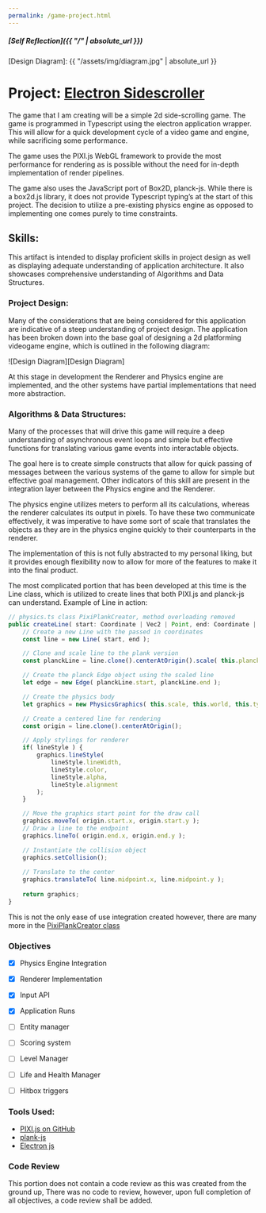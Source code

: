 ```yaml
---
permalink: /game-project.html
---
```


##### [Self Reflection]({{ "/" | absolute_url }})

[Design Diagram]: {{ "/assets/img/diagram.jpg" | absolute_url }}

# Project: [Electron Sidescroller](https://github.com/wilsonjohnson/cs-499-final-game)

The game that I am creating will be a simple 2d side-scrolling game. The game is programmed in Typescript using the electron application wrapper. This will allow for a quick development cycle of a video game and engine, while sacrificing some performance. 

The game uses the PIXI.js WebGL framework to provide the most performance for rendering as is possible without the need for in-depth implementation of render pipelines.

The game also uses the JavaScript port of Box2D, planck-js. While there is a box2d.js library, it does not provide Typescript typing’s at the start of this project. The decision to utilize a pre-existing physics engine as opposed to implementing one comes purely to time constraints.

## Skills:
This artifact is intended to display proficient skills in project design as well as displaying adequate understanding of application architecture. It also showcases comprehensive understanding of Algorithms and Data Structures.

### Project Design:
Many of the considerations that are being considered for this application are indicative of a steep understanding of project design. The application has been broken down into the base goal of designing a 2d platforming videogame engine, which is outlined in the following diagram:

![Design Diagram][Design Diagram]

At this stage in development the Renderer and Physics engine are implemented, and the other systems have partial implementations that need more abstraction.

### Algorithms & Data Structures:
Many of the processes that will drive this game will require a deep understanding of asynchronous event loops and simple but effective functions for translating various game events into interactable objects.

The goal here is to create simple constructs that allow for quick passing of messages between the various systems of the game to allow for simple but effective goal management.
Other indicators of this skill are present in the integration layer between the Physics engine and the Renderer.

The physics engine utilizes meters to perform all its calculations, whereas the renderer calculates its output in pixels. To have these two communicate effectively, it was imperative to have some sort of scale that translates the objects as they are in the physics engine quickly to their counterparts in the renderer. 

The implementation of this is not fully abstracted to my personal liking, but it provides enough flexibility now to allow for more of the features to make it into the final product.

The most complicated portion that has been developed at this time is the Line class, which is utilized to create lines that both PIXI.js and planck-js can understand.
Example of Line in action:
```typescript
// physics.ts class PixiPlankCreator, method overloading removed
public createLine( start: Coordinate | Vec2 | Point, end: Coordinate | Vec2 | Point, lineStyle?: LineStyle ): PhysicsGraphics {
	// Create a new Line with the passed in coordinates
	const line = new Line( start, end );

	// Clone and scale line to the plank version
	const planckLine = line.clone().centerAtOrigin().scale( this.planckScale );

	// Create the planck Edge object using the scaled line
	let edge = new Edge( planckLine.start, planckLine.end );

	// Create the physics body
	let graphics = new PhysicsGraphics( this.scale, this.world, this.type, 'center', edge );

	// Create a centered line for rendering
	const origin = line.clone().centerAtOrigin();

	// Apply stylings for renderer
	if( lineStyle ) {
		graphics.lineStyle( 
			lineStyle.lineWidth,
			lineStyle.color,
			lineStyle.alpha,
			lineStyle.alignment
		);
	}

	// Move the graphics start point for the draw call
	graphics.moveTo( origin.start.x, origin.start.y );
	// Draw a line to the endpoint
	graphics.lineTo( origin.end.x, origin.end.y );

	// Instantiate the collision object
	graphics.setCollision();
	
	// Translate to the center
	graphics.translateTo( line.midpoint.x, line.midpoint.y );
	
	return graphics;
}
```

This is not the only ease of use integration created however, there are many more in the [PixiPlankCreator class](https://github.com/wilsonjohnson/cs-499-final-game/blob/d201b96237f77dfc089b0d4a8e8299b422157663/src/physics.ts#L356)

### Objectives
- [x] <span>Physics Engine Integration</span>
- [x] <span>Renderer Implementation</span>
- [x] <span>Input API</span>
- [x] <span>Application Runs</span>
- [ ] <span>Entity manager</span>
- [ ] <span>Scoring system</span>
- [ ] <span>Level Manager</span>
- [ ] <span>Life and Health Manager</span>
- [ ] <span>Hitbox triggers</span>


### Tools Used:
- [PIXI.js on GitHub](https://github.com/pixijs/pixi.js/)
- [plank-js](http://piqnt.com/planck.js/)
- [Electron js](https://electronjs.org/)


### Code Review
This portion does not contain a code review as this was created from the ground up, There was no code to review, however, upon full completion of all objectives, a code review shall be added.
